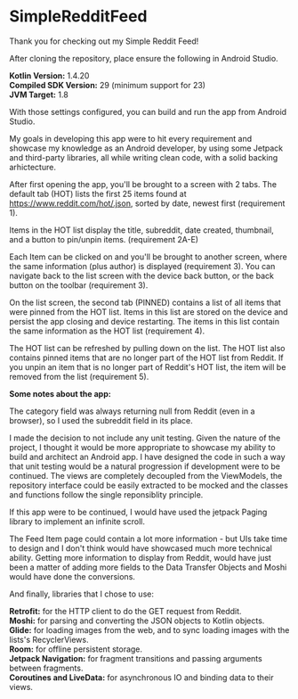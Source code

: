 # SimpleRedditFeed

Thank you for checking out my Simple Reddit Feed! 

After cloning the repository, place ensure the following in Android Studio.

<b>Kotlin Version:</b> 1.4.20  
<b>Compiled SDK Version:</b> 29 (minimum support for 23)  
<b>JVM Target:</b> 1.8  

With those settings configured, you can build and run the app from Android Studio.

My goals in developing this app were to hit every requirement and showcase my knowledge as an Android developer, by using some Jetpack and third-party libraries, all while writing clean code, with a solid backing arhictecture.

After first opening the app, you'll be brought to a screen with 2 tabs. The default tab (HOT) lists the first 25 items found at https://www.reddit.com/hot/.json, sorted by date, newest first (requirement 1).

Items in the HOT list display the title, subreddit, date created, thumbnail, and a button to pin/unpin items. (requirement 2A-E)

Each Item can be clicked on and you'll be brought to another screen, where the same information (plus author) is displayed (requirement 3). You can navigate back to the list screen with the device back button, or the back button on the toolbar (requirement 3).

On the list screen, the second tab (PINNED) contains a list of all items that were pinned from the HOT list. Items in this list are stored on the device and persist the app closing and device restarting. The items in this list contain the same information as the HOT list (requirement 4).

The HOT list can be refreshed by pulling down on the list. The HOT list also contains pinned items that are no longer part of the HOT list from Reddit. If you unpin an item that is no longer part of Reddit's HOT list, the item will be removed from the list (requirement 5).  

<b>Some notes about the app:</b>

The category field was always returning null from Reddit (even in a browser), so I used the subreddit field in its place.

I made the decision to not include any unit testing. Given the nature of the project, I thought it would be more appropriate to showcase my ability to build and architect an Android app. I have designed the code in such a way that unit testing would be a natural progression if development were to be continued. The views are completely decoupled from the ViewModels, the repository interface could be easily extracted to be mocked and the classes and functions follow the single reponsiblity principle.

If this app were to be continued, I would have used the jetpack Paging library to implement an infinite scroll. 

The Feed Item page could contain a lot more information - but UIs take time to design and I don't think would have showcased much more technical ability. Getting more information to display from Reddit, would have just been a matter of adding more fields to the Data Transfer Objects and Moshi would have done the conversions.  

And finally, libraries that I chose to use:

<b>Retrofit:</b> for the HTTP client to do the GET request from Reddit.  
<b>Moshi:</b> for parsing and converting the JSON objects to Kotlin objects.  
<b>Glide:</b> for loading images from the web, and to sync loading images with the lists's RecyclerViews.  
<b>Room:</b> for offline persistent storage.  
<b>Jetpack Navigation:</b> for fragment transitions and passing arguments between fragments.  
<b>Coroutines and LiveData:</b> for asynchronous IO and binding data to their views.  

